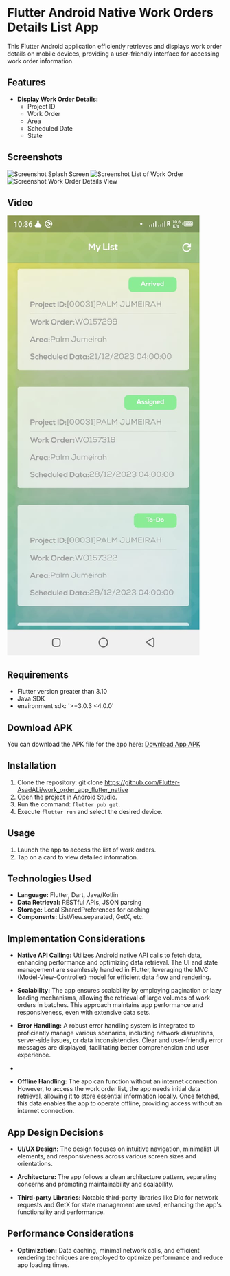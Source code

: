 # Flutter Android Native Work Orders Details List App

This Flutter Android application efficiently retrieves and displays work order details on mobile devices, providing a user-friendly interface for accessing work order information.

## Features

- **Display Work Order Details:**
    - Project ID
    - Work Order
    - Area
    - Scheduled Date
    - State
## Screenshots

![Screenshot Splash Screen](https://github.com/Flutter-AsadALi/work_order_app_flutter/blob/main/assets/images/splsh.jpeg)
![Screenshot List of Work Order](https://github.com/Flutter-AsadALi/work_order_app_flutter/blob/main/assets/images/list.jpeg)
![Screenshot Work Order Details View](https://github.com/Flutter-AsadALi/work_order_app_flutter/blob/main/assets/images/details.jpeg)

## Video
[![Video Demo](https://github.com/Flutter-AsadALi/work_order_app_flutter_native/blob/main/assets/list.jpeg)](https://github.com/Flutter-AsadALi/work_order_app_flutter/blob/main/assets/images/video.mp4)

## Requirements

- Flutter version greater than 3.10
- Java SDK
- environment sdk: '>=3.0.3 <4.0.0'
## Download APK

You can download the APK file for the app here: [Download App APK](https://github.com/Flutter-AsadALi/work_order_app_flutter_native/blob/main/assets/flutter-native-app.apk)
## Installation

1. Clone the repository:
   git clone https://github.com/Flutter-AsadALi/work_order_app_flutter_native
2. Open the project in Android Studio.
3. Run the command: `flutter pub get`.
4. Execute `flutter run` and select the desired device.

## Usage

1. Launch the app to access the list of work orders.
2. Tap on a card to view detailed information.

## Technologies Used

- **Language:** Flutter, Dart, Java/Kotlin
- **Data Retrieval:** RESTful APIs, JSON parsing
- **Storage:** Local SharedPreferences for caching
- **Components:** ListView.separated, GetX, etc.

## Implementation Considerations

- **Native API Calling:** Utilizes Android native API calls to fetch data, enhancing performance and optimizing data retrieval. The UI and state management are seamlessly handled in Flutter, leveraging the MVC (Model-View-Controller) model for efficient data flow and rendering.

- **Scalability:** The app ensures scalability by employing pagination or lazy loading mechanisms, allowing the retrieval of large volumes of work orders in batches. This approach maintains app performance and responsiveness, even with extensive data sets.

- **Error Handling:** A robust error handling system is integrated to proficiently manage various scenarios, including network disruptions, server-side issues, or data inconsistencies. Clear and user-friendly error messages are displayed, facilitating better comprehension and user experience.
- 
- **Offline Handling:** The app can function without an internet connection. However, to access the work order list, the app needs initial data retrieval, allowing it to store essential information locally. Once fetched, this data enables the app to operate offline, providing access without an internet connection.


## App Design Decisions

- **UI/UX Design:** The design focuses on intuitive navigation, minimalist UI elements, and responsiveness across various screen sizes and orientations.

- **Architecture:** The app follows a clean architecture pattern, separating concerns and promoting maintainability and scalability.

- **Third-party Libraries:** Notable third-party libraries like Dio for network requests and GetX for state management are used, enhancing the app's functionality and performance.

## Performance Considerations

- **Optimization:** Data caching, minimal network calls, and efficient rendering techniques are employed to optimize performance and reduce app loading times.




